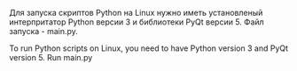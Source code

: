 Для запуска скриптов Python на Linux нужно иметь установленый интерпритатор Python версии 3 и библиотеки PyQt версии 5.
Файл запуска - main.py. 

To run Python scripts on Linux, you need to have Python version 3 and PyQt version 5.
Run main.py
